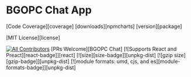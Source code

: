 # BGOPC Chat App

[Code Coverage][coverage]
[downloads][npmcharts] [version][package]

[MIT License][license]

[![All Contributors](https://img.shields.io/badge/all_contributors-113-orange.svg?style=flat-square)](#contributors)
[PRs Welcome][BGOPC Chat]
[![Supports React and Preact][react-badge]][react]
[![size][size-badge]][unpkg-dist] [![gzip size][gzip-badge]][unpkg-dist]
[![module formats: umd, cjs, and es][module-formats-badge]][unpkg-dist]
